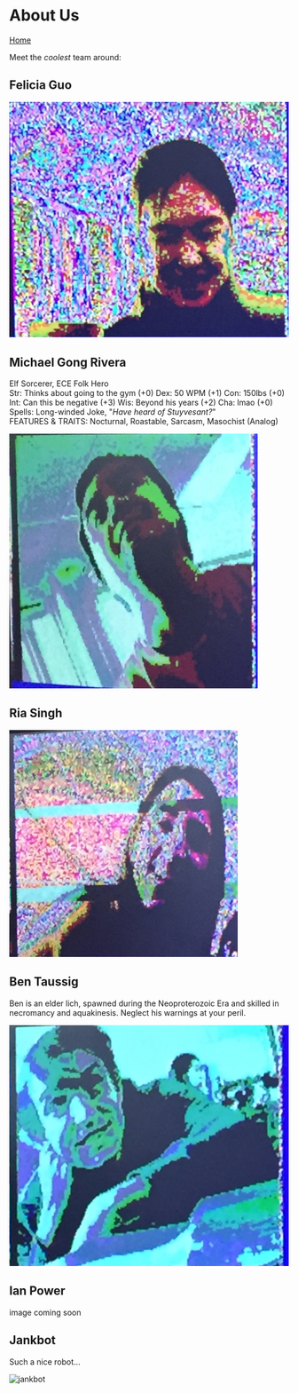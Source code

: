 # About Us

[Home](./index.md)

Meet the *coolest* team around:

## Felicia Guo
![Felicia](./media/about_us/felicia.png) 


## Michael Gong Rivera

Elf Sorcerer, ECE Folk Hero<br/>
Str: Thinks about going to the gym (+0)   Dex: 50 WPM (+1)   Con: 150lbs (+0)   Int: Can this be negative (+3)   Wis: Beyond his years (+2)   Cha: lmao (+0)<br/>
Spells: Long-winded Joke, "_Have heard of Stuyvesant?_"<br/>
FEATURES & TRAITS: Nocturnal, Roastable, Sarcasm, Masochist (Analog)<br/>

![Michael](./media/about_us/michael.png) 


## Ria Singh
![Ria](./media/about_us/ria.png) 


## Ben Taussig

Ben is an elder lich, spawned during the Neoproterozoic Era and skilled in necromancy and aquakinesis. Neglect his warnings at your peril.

![Ben](./media/about_us/ben.png) 

## Ian Power
image coming soon

## Jankbot

Such a nice robot...

![jankbot](./media/FRONTOFROBOT.jpg)

